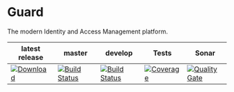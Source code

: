 # Guard
The modern Identity and Access Management platform.

latest release | master  | develop  | Tests | Sonar |
|---|---|---|---|---|
[ ![Download](https://api.bintray.com/packages/demkada/maven/guard/images/download.svg) ](https://bintray.com/demkada/maven/guard/_latestVersion)| [ ![Build Status](https://travis-ci.org/demkada/guard.svg?branch=master)](https://travis-ci.org/demkada/guard)  |[ ![Build Status](https://travis-ci.org/demkada/guard.svg?branch=develop)](https://travis-ci.org/demkada/guard) |[ ![Coverage](https://sonarcloud.io/api/project_badges/measure?project=demkada_guard&metric=coverage)](https://sonarcloud.io/component_measures?id=demkada_guard&metric=Coverage) |[ ![Quality Gate](https://sonarcloud.io/api/project_badges/measure?project=demkada_guard&metric=alert_status)](https://sonarcloud.io/dashboard?id=demkada_guard) |